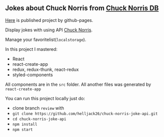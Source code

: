   ## Jokes about Chuck Norris from [Chuck Norris DB](https://api.chucknorris.io/)
  
 [Here](https://helljack26.github.io/chuck-norris-joke-api/) is published project by github-pages.
  
 Display jokes with using API [Chuck Norris](https://api.chucknorris.io/).  

 Manage your favoritelist(`localstorage`).  
 
 In this project I mastered:
 - React
 - react-create-app 
 - redux, redux-thunk, react-redux 
 - styled-components
 
 All components are in the `src` folder. All another files was generated by `react-create-app`
 
 You can run this project locally just do:
 - clone branch `review` with 
 - `git clone https://github.com/helljack26/chuck-norris-joke-api.git` 
 - `cd chuck-norris-joke-api`
 - `npm install` 
 - `npm start`
